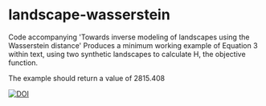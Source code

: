 # landscape-wasserstein
Code accompanying 'Towards inverse modeling of landscapes using the Wasserstein distance'
Produces a minimum working example of Equation 3 within text, using two synthetic landscapes to calculate H, the objective function.

The example should return a value of 2815.408

[![DOI](https://zenodo.org/badge/DOI/10.5281/zenodo.7602208.svg)](https://doi.org/10.5281/zenodo.7602208)
